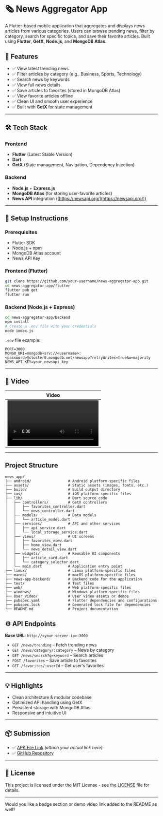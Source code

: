 # 🗞️ News Aggregator App

A Flutter-based mobile application that aggregates and displays news articles from various categories. Users can browse trending news, filter by category, search for specific topics, and save their favorite articles. Built using **Flutter**, **GetX**, **Node.js**, and **MongoDB Atlas**.

## 📱 Features

* ✅ View latest trending news
* ✅ Filter articles by category (e.g., Business, Sports, Technology)
* ✅ Search news by keywords
* ✅ View full news details
* ✅ Save articles to favorites (stored in MongoDB Atlas)
* ✅ View favorite articles offline
* ✅ Clean UI and smooth user experience
* ✅ Built with **GetX** for state management

---

## 🛠️ Tech Stack

### Frontend

* **Flutter** (Latest Stable Version)
* **Dart**
* **GetX** (State management, Navigation, Dependency Injection)

### Backend

* **Node.js** + **Express.js**
* **MongoDB Atlas** (for storing user-favorite articles)
* **News API** integration ([https://newsapi.org/](https://newsapi.org/))

---

## 🔧 Setup Instructions

### Prerequisites

* Flutter SDK
* Node.js + npm
* MongoDB Atlas account
* News API Key

### Frontend (Flutter)

```bash
git clone https://github.com/your-username/news-aggregator-app.git
cd news-aggregator-app/flutter
flutter pub get
flutter run
```

### Backend (Node.js + Express)

```bash
cd news-aggregator-app/backend
npm install
# Create a .env file with your credentials
node index.js
```

`.env` file example:

```env
PORT=3000
MONGO_URI=mongodb+srv://<username>:<password>@cluster0.mongodb.net/newsapp?retryWrites=true&w=majority
NEWS_API_KEY=your_newsapi_key
```

---

## 📸 Video

| Video                          |
| ----------------------------- |
| ![Video](https://github.com/ShivanshSrivastava136/News-App/blob/main/User_Video/news%20app.mp4) |
---

## Project Structure

```
news_app/
├── android/                 # Android platform-specific files
├── assets/                  # Static assets (images, fonts, etc.)
├── build/                   # Build output directory
├── ios/                     # iOS platform-specific files
├── lib/                     # Dart source code
│   ├── controllers/         # GetX controllers
│   │   ├── favorites_controller.dart
│   │   └── news_controller.dart
│   ├── models/              # Data models
│   │   └── article_model.dart
│   ├── services/            # API and other services
│   │   ├── api_service.dart
│   │   └── local_storage_service.dart
│   ├── views/               # UI screens
│   │   ├── favorites_view.dart
│   │   ├── home_view.dart
│   │   └── news_detail_view.dart
│   ├── widgets/             # Reusable UI components
│   │   ├── article_card.dart
│   │   └── category_selector.dart
│   └── main.dart            # Application entry point
├── linux/                   # Linux platform-specific files
├── macos/                   # macOS platform-specific files
├── news-app-backend/        # Backend code for the application
├── test/                    # Test files
├── web/                     # Web platform-specific files
├── windows/                 # Windows platform-specific files
├── User_Video/              # User video assets or demos
├── pubspec.yaml             # Flutter dependencies and configurations
├── pubspec.lock             # Generated lock file for dependencies
└── README.md                # Project documentation
```

## ⚙️ API Endpoints

**Base URL**: `http://<your-server-ip>:3000`

* `GET /news/trending` – Fetch trending news
* `GET /news/category/:category` – News by category
* `GET /news/search?q=keyword` – Search articles
* `POST /favorites` – Save article to favorites
* `GET /favorites/:userId` – Get user's favorites

---

## 💡 Highlights

* Clean architecture & modular codebase
* Optimized API handling using GetX
* Persistent storage with MongoDB Atlas
* Responsive and intuitive UI

---

## 📦 Submission

* ✅ [APK File Link](#) *(attach your actual link here)*
* ✅ [GitHub Repository](https://github.com/your-username/news-aggregator-app)

---

## 📄 License

This project is licensed under the MIT License - see the [LICENSE](LICENSE) file for details.

---

Would you like a badge section or demo video link added to the README as well?
